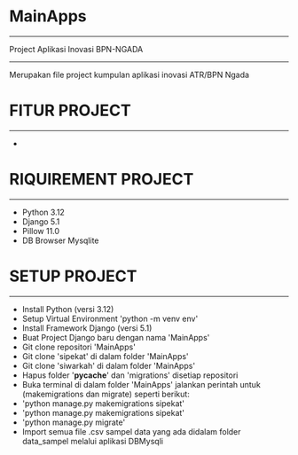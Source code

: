 # MainApps
*******************************************
Project Aplikasi Inovasi BPN-NGADA
*******************************************

Merupakan file project kumpulan aplikasi inovasi ATR/BPN Ngada

# FITUR PROJECT
*******************************************
-  


# RIQUIREMENT PROJECT
*******************************************
-  Python 3.12
-  Django 5.1
-  Pillow 11.0
-  DB Browser Mysqlite


# SETUP PROJECT
*******************************************
-  Install Python (versi 3.12)
-  Setup Virtual Environment 'python -m venv env'
-  Install Framework Django (versi 5.1)
-  Buat Project Django baru dengan nama 'MainApps'
-  Git clone repositori 'MainApps'
-  Git clone 'sipekat' di dalam folder 'MainApps'
-  Git clone 'siwarkah' di dalam folder 'MainApps'
-  Hapus folder '__pycache__' dan 'migrations' disetiap repositori
-  Buka terminal di dalam folder 'MainApps' jalankan perintah untuk (makemigrations dan migrate) seperti berikut:
-  'python manage.py makemigrations sipekat'
-  'python manage.py makemigrations sipekat'
-  'python manage.py migrate'
-  Import semua file .csv sampel data yang ada didalam folder data_sampel melalui aplikasi DBMysqli